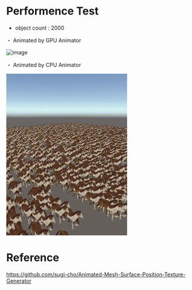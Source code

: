 
# Performence Test
- object count : 2000

・ Animated by GPU Animator

![image](https://github.com/boyrock/GPUAnimator/blob/master/SampleImage/gpu.gif)


・ Animated by CPU Animator

![image](https://github.com/boyrock/GPUAnimator/blob/master/SampleImage/cpu.gif)


# Reference

https://github.com/sugi-cho/Animated-Mesh-Surface-Position-Texture-Generator
